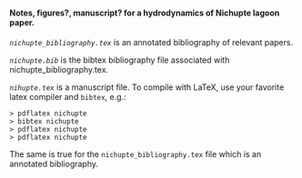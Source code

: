 #### Notes, figures?, manuscript? for a hydrodynamics of Nichupte lagoon paper. 

*`nichupte_bibliography.tex`* is an annotated bibliography of relevant papers.

*`nichupte.bib`* is the bibtex bibliography file associated with nichupte_bibliography.tex. 

*`nihupte.tex`* is a manuscript file. To compile with LaTeX, use your favorite latex compiler and `bibtex`, e.g.:

```
> pdflatex nichupte
> bibtex nichupte
> pdflatex nichupte
> pdflatex nichupte
```
The same is true for the `nichupte_bibliography.tex` file which is an annotated bibliography. 
